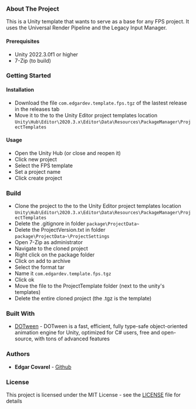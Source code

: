 ### About The Project

This is a Unity template that wants to serve as a base for any FPS project.
It uses the Universal Render Pipeline and the Legacy Input Manager.

#### Prerequisites

-  Unity 2022.3.0f1 or higher
-  7-Zip (to build)

### Getting Started

#### Installation

-  Download the file `com.edgardev.template.fps.tgz` of the lastest release in the releases tab
-  Move it to the to the Unity Editor project templates location `Unity\Hub\Editor\2020.3.x\Editor\Data\Resources\PackageManager\ProjectTemplates`

#### Usage

-  Open the Unity Hub (or close and reopen it)
-  Click new project
-  Select the FPS template
-  Set a project name
-  Click create project

### Build

-  Clone the project to the to the Unity Editor project templates location `Unity\Hub\Editor\2020.3.x\Editor\Data\Resources\PackageManager\ProjectTemplates`
-  Delete the .gitignore in folder `package\ProjectData~`
-  Delete the ProjectVersion.txt in folder `package\ProjectData~\ProjectSettings`
-  Open 7-Zip as administrator
-  Navigate to the cloned project
-  Right click on the package folder
-  Click on add to archive
-  Select the format tar
-  Name it `com.edgardev.template.fps.tgz`
-  Click ok
-  Move the file to the ProjectTemplate folder (next to the unity's templates)
-  Delete the entire cloned project (the .tgz is the template)

### Built With

* [DOTween](http://dotween.demigiant.com/) - DOTween is a fast, efficient, fully type-safe object-oriented animation engine for Unity, optimized for C# users, free and open-source, with tons of advanced features

### Authors

* **Edgar Covarel** - [Github](https://github.com/kAOSJK)

### License

This project is licensed under the MIT License - see the [LICENSE](LICENSE) file for details
